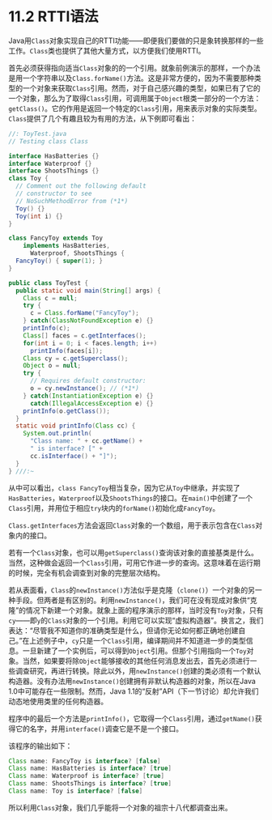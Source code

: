 # 11.2 RTTI语法


Java用`Class`对象实现自己的RTTI功能——即便我们要做的只是象转换那样的一些工作。`Class`类也提供了其他大量方式，以方便我们使用RTTI。

首先必须获得指向适当`Class`对象的的一个引用。就象前例演示的那样，一个办法是用一个字符串以及`Class.forName()`方法。这是非常方便的，因为不需要那种类型的一个对象来获取`Class`引用。然而，对于自己感兴趣的类型，如果已有了它的一个对象，那么为了取得`Class`引用，可调用属于`Object`根类一部分的一个方法：`getClass()`。它的作用是返回一个特定的`Class`引用，用来表示对象的实际类型。`Class`提供了几个有趣且较为有用的方法，从下例即可看出：

```java
//: ToyTest.java
// Testing class Class

interface HasBatteries {}
interface Waterproof {}
interface ShootsThings {}
class Toy {
  // Comment out the following default
  // constructor to see
  // NoSuchMethodError from (*1*)
  Toy() {}
  Toy(int i) {}
}

class FancyToy extends Toy
    implements HasBatteries,
      Waterproof, ShootsThings {
  FancyToy() { super(1); }
}

public class ToyTest {
  public static void main(String[] args) {
    Class c = null;
    try {
      c = Class.forName("FancyToy");
    } catch(ClassNotFoundException e) {}
    printInfo(c);
    Class[] faces = c.getInterfaces();
    for(int i = 0; i < faces.length; i++)
      printInfo(faces[i]);
    Class cy = c.getSuperclass();
    Object o = null;
    try {
      // Requires default constructor:
      o = cy.newInstance(); // (*1*)
    } catch(InstantiationException e) {}
      catch(IllegalAccessException e) {}
    printInfo(o.getClass());
  }
  static void printInfo(Class cc) {
    System.out.println(
      "Class name: " + cc.getName() +
      " is interface? [" +
      cc.isInterface() + "]");
  }
} ///:~
```

从中可以看出，`class FancyToy`相当复杂，因为它从`Toy`中继承，并实现了`HasBatteries`，`Waterproof`以及`ShootsThings`的接口。在`main()`中创建了一个`Class`引用，并用位于相应`try`块内的`forName()`初始化成`FancyToy`。

`Class.getInterfaces`方法会返回`Class`对象的一个数组，用于表示包含在`Class`对象内的接口。

若有一个`Class`对象，也可以用`getSuperclass()`查询该对象的直接基类是什么。当然，这种做会返回一个`Class`引用，可用它作进一步的查询。这意味着在运行期的时候，完全有机会调查到对象的完整层次结构。

若从表面看，`Class`的`newInstance()`方法似乎是克隆（`clone()`）一个对象的另一种手段。但两者是有区别的。利用`newInstance()`，我们可在没有现成对象供“克隆”的情况下新建一个对象。就象上面的程序演示的那样，当时没有`Toy`对象，只有`cy`——即`y`的`Class`对象的一个引用。利用它可以实现“虚拟构造器”。换言之，我们表达：“尽管我不知道你的准确类型是什么，但请你无论如何都正确地创建自己。”在上述例子中，`cy`只是一个`Class`引用，编译期间并不知道进一步的类型信息。一旦新建了一个实例后，可以得到`Object`引用。但那个引用指向一个`Toy`对象。当然，如果要将除`Object`能够接收的其他任何消息发出去，首先必须进行一些调查研究，再进行转换。除此以外，用`newInstance()`创建的类必须有一个默认构造器。没有办法用`newInstance()`创建拥有非默认构造器的对象，所以在Java 1.0中可能存在一些限制。然而，Java 1.1的“反射”API（下一节讨论）却允许我们动态地使用类里的任何构造器。

程序中的最后一个方法是`printInfo()`，它取得一个`Class`引用，通过`getName()`获得它的名字，并用`interface()`调查它是不是一个接口。

该程序的输出如下：

```java
Class name: FancyToy is interface? [false]
Class name: HasBatteries is interface? [true]
Class name: Waterproof is interface? [true]
Class name: ShootsThings is interface? [true]
Class name: Toy is interface? [false]
```

所以利用`Class`对象，我们几乎能将一个对象的祖宗十八代都调查出来。
